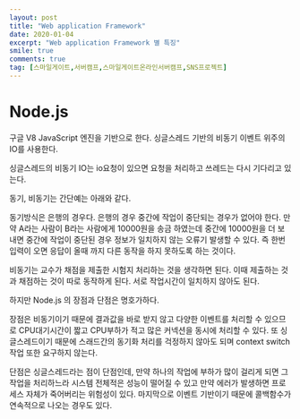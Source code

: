 ```yaml
---
layout: post
title: "Web application Framework"
date: 2020-01-04
excerpt: "Web application Framework 별 특징"
smile: true
comments: true
tag: [스마일게이트,서버캠프,스마일게이트온라인서버캠프,SNS프로젝트]
---
```

# Node.js
구글 V8 JavaScript 엔진을 기반으로 한다. 싱글스레드 기반의 비동기 이벤트 위주의 IO를 사용한다. 

싱글스레드의 비동기 IO는 io요청이 있으면 요청을 처리하고 쓰레드는 다시 기다리고 있는다. 

동기, 비동기는 간단예는 아래와 같다.

동기방식은 은행의 경우다. 은행의 경우 중간에 작업이 중단되는 경우가 없어야 한다. 만약 A라는 사람이 B라는 사람에게 10000원을 송금 하였는데 중간에 10000원을 더 보내면 중간에 작업이 중단된 경우 정보가 일치하지 않는 오류기 발생할 수 있다. 즉 한번 입력이 오면 응답이 올때 까지 다른 동작을 하지 못하도록 하는 것이다.

비동기는 교수가 채점을 제출한 시험지 처리하는 것을 생각하면 된다. 이때 제출하는 것과 채점하는 것이 따로 동작하게 된다. 서로 작업시간이 일치하지 않아도 된다.

하지만 Node.js 의 장점과 단점은 명호가하다.

장점은 비동기이기 때문에 결과값을 바로 받지 않고 다양한 이벤트를 처리할 수 있으므로 CPU대기시간이 짧고 CPU부하가 적고 많은 커넥션을 동시에 처리할 수 있다. 또 싱글스레드이기 때문에 스래드간의 동기화 처리를 걱정하지 않아도 되며 context switch작업 또한 요구하지 않는다.

단점은 싱글스레드라는 점이 단점인데, 만약 하나의 작업에 부하가 많이 걸리게 되면 그 작업을 처리하느라 시스템 전체적은 성능이 떨어질 수 있고 만약 에러가 발생하면 프로세스 자체가 죽어버리는 위험성이 있다.
마지막으로 이벤트 기반이기 때문에 콜백함수가 연속적으로 나오는 경우도 있다.